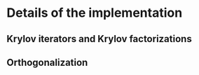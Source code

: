 # Details of the implementation

## Krylov iterators and Krylov factorizations

## Orthogonalization
